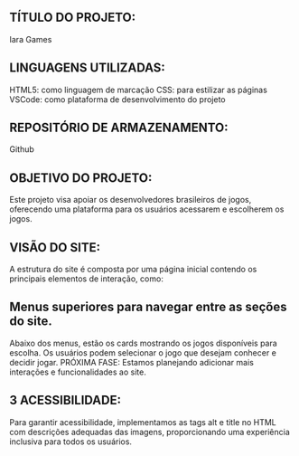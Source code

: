 

## TÍTULO DO PROJETO:
Iara Games

## LINGUAGENS UTILIZADAS:
HTML5: como linguagem de marcação
CSS: para estilizar as páginas
VSCode: como plataforma de desenvolvimento do projeto

## REPOSITÓRIO DE ARMAZENAMENTO:
Github

## OBJETIVO DO PROJETO:
Este projeto visa apoiar os desenvolvedores brasileiros de jogos, oferecendo uma plataforma para os usuários acessarem e escolherem os jogos.

## VISÃO DO SITE:
A estrutura do site é composta por uma página inicial contendo os principais elementos de interação, como:

## Menus superiores para navegar entre as seções do site.
Abaixo dos menus, estão os cards mostrando os jogos disponíveis para escolha. Os usuários podem selecionar o jogo que desejam conhecer e decidir jogar.
PRÓXIMA FASE:
Estamos planejando adicionar mais interações e funcionalidades ao site.

## 3 ACESSIBILIDADE:
Para garantir acessibilidade, implementamos as tags alt e title no HTML com descrições adequadas das imagens, proporcionando uma experiência inclusiva para todos os usuários.
